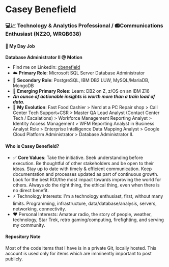 # Casey Benefield
### 💻📈 Technology & Analytics Professional / 📻Communications Enthusiast (NZ2O, WRQB638)

#### 🏢 My Day Job
__Database Administrator II @ Motion__
* Find me on LinkedIn: [cbenefield](https://www.linkedin.com/in/cbenefield/)
* ☁️ __Primary Role__: Microsoft SQL Server Database Administrator
* 🔑 __Secondary Role__: PostgreSQL, IBM DB2 LUW, MySQL/MariaDB, MongoDB
* 🚥 __Emerging Primary Roles__: Learn: DB2 on Z, z/OS on an IBM Z16
* *__An ounce of actionable insights is worth more than a train load of data.__*
* 🌟 __My Evolution__: Fast Food Cashier > Nerd at a PC Repair shop > Call Center Tech Support+CSR > Master QA Lead Analyst (Contact Center Tech / Escalations) > Workforce Management Reporting Analyst > Identity Access Management > WFM Reporting Analyst in Business Analyst Role > Enterprise Intelligence Data Mapping Analyst > Google Cloud Platform Administrator > Database Administrator II.
  
#### Who is Casey Benefield?
* ✅ __Core Values__: Take the initiative. Seek understanding before execution. Be thoughtful of other stakeholders and be open to their ideas. Stay up to date with timely & efficient communication. Keep documentation and processes updated as part of continuous growth. Look for the best ROI/the most impact towards improving the world for others. Always do the right thing, the ethical thing, even when there is no direct benefit.
* ⚡ Technology Interests: I'm a technology enthusiast, first, without many limits. Programming, infrastructure, data/database/analysis, servers, networking, connectivity.
* ❤️ Personal Interests: Amateur radio, the story of people, weather, technology, Star Trek, retro gaming/computing, firefighting, and serving my community.

#### Repository Note
Most of the code items that I have is in a private Git, locally hosted. This account is used only for items which are imminently important to post publicly.
